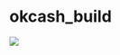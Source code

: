 # okcash_build

![](https://raw.githubusercontent.com/wareck/okcash_build/blob/master/.docs/logo.png)
